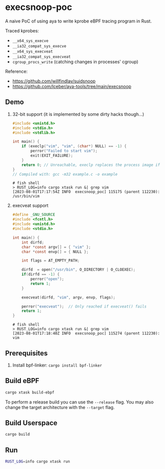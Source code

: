 # execsnoop-poc

A naive PoC of using aya to write kprobe eBPF tracing program in Rust.

Traced kprobes:

- `__x64_sys_execve`
- `__ia32_compat_sys_execve`
- `__x64_sys_execveat`
- `__ia32_compat_sys_execveat`
- `cgroup_procs_write` (catching changes in processes' cgroup)

Reference:

- https://github.com/willfindlay/suidsnoop
- https://github.com/Iceber/aya-tools/tree/main/execsnoop

## Demo

1. 32-bit support (it is implemented by some dirty hacks though...)

    ```c
    #include <unistd.h>
    #include <stdio.h>
    #include <stdlib.h>

    int main() {
        if (execlp("vim", "vim", (char*) NULL) == -1) {
            perror("Failed to start vim");
            exit(EXIT_FAILURE);
        }
        return 0; // Unreachable, execlp replaces the process image if successful
    }
    // Compiled with: gcc -m32 example.c -o example
    ```

    ```console
    # fish shell
    > RUST_LOG=info cargo xtask run &| grep vim
    [2023-08-01T17:17:54Z INFO  execsnoop_poc] 115175 (parent 112230): /usr/bin/vim
    ```

2. execveat support

    ```c
    #define _GNU_SOURCE     
    #include <fcntl.h>
    #include <unistd.h>
    #include <stdio.h>

    int main() {
        int dirfd;
        char *const argv[] = { "vim" };
        char *const envp[] = { NULL };

        int flags = AT_EMPTY_PATH;

        dirfd  = open("/usr/bin", O_DIRECTORY | O_CLOEXEC);
        if(dirfd == -1) {
            perror("open");
            return 1;
        }

        execveat(dirfd, "vim", argv, envp, flags);

        perror("execveat");  // Only reached if execveat() fails
        return 1;
    }
    ```

    ```console
    # fish shell
    > RUST_LOG=info cargo xtask run &| grep vim
    [2023-08-01T17:18:40Z INFO  execsnoop_poc] 115274 (parent 112230): vim
    ```

## Prerequisites

1. Install bpf-linker: `cargo install bpf-linker`

## Build eBPF

```bash
cargo xtask build-ebpf
```

To perform a release build you can use the `--release` flag.
You may also change the target architecture with the `--target` flag.

## Build Userspace

```bash
cargo build
```

## Run

```bash
RUST_LOG=info cargo xtask run
```
